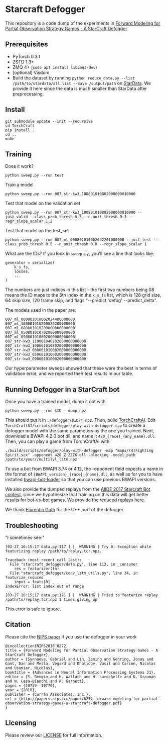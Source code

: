 # Starcraft Defogger

This repository is a code dump of the experiments in
[Forward Modeling for Partial Observation Strategy Games - A StarCraft Defogger](https://papers.nips.cc/paper/8272-forward-modeling-for-partial-observation-strategy-games-a-starcraft-defogger)

## Prerequisites

- PyTorch 0.3.1
- ZSTD 1.3+
- ZMQ 4+ (`sudo apt install libzmq3-dev`)
- [optional] Visdom
- Build the dataset by running `python reduce_data.py --list /path/to/stardata/all.list --save /output/path` on [StarData](https://github.com/TorchCraft/StarData).
  We provide it here since the data is much smaller than StarData after preprocessing.

## Install

    git submodule update --init --recursive
    cd TorchCraft
    pip install .
    cd ..
    make

## Training

Does it work?

    python sweep.py --run test

Train a model

    python sweep.py --run 007_str-kw3_100801010802000000010000 

Test that model on the validation set

    python sweep.py --run 007_str-kw3_100801010802000000010000 --just_valid --class_prob_thresh 0.3 --n_unit_thresh 0.3 --regr_slope_scalar 1.2

Test that model on the test_set

    python sweep.py --run 007_ml_000801010002042201000000 --just_test --class_prob_thresh 0.5 --n_unit_thresh 0.0 --regr_slope_scalar 1

What are the IDs? If you look in `sweep.py`, you'll see a line that looks like:

    generator = serialize(
        k_s_fs,
        losses,
        ...
    )

The numbers are just indices in this list - the first two numbers being 08
means the ID maps to the 8th index in the `k_s_fs` list, which is 128 grid
size, 64 skip size, 120 frame skip, and flags "--predict 'defog'
--predict_delta".

The models used in the paper are:

    007_ml_000801010002024400000000
    007_ml_100801010200022200000000
    007_ml_080801010200000000000000
    007_ml_050801010702000000000000
    007_ml_090801010002000000000000
    007_str-kw3_110801040202000000000000
    007_str-kw3_100601010802000000000000
    007_str-kw3_080601010002000000000000
    007_str-kw3_050601010002000000000000
    007_str-kw3_090601010002000000000000

Our hyperparameter sweeps showed that these were the best in terms of validation
error, and we reported their test results in our table.

## Running Defogger in a StarCraft bot

Once you have a trained model, dump it out with 

    python sweep.py --run $ID --dump_npz

This should put it in `./defogger/$ID/*.npz`. Then, build [TorchCraftAI](https://github.com/torchcraft/TorchCraftAI).
Edit `TorchCraftAI/scripts/defogger/play-with-defogger.cpp` to create a defogger model with the same parameters as the one you trained.
Next, download a BWAPI 4.2.0 bot dll, and name it `420_{race}_{any_name}.dll`.
Then, you can play a game from TorchCraftAI with

    ./build/scripts/defogger/play-with-defogger -map "maps/(4)Fighting Spirit.scx" -opponent 420_Z_ZZZK.dll -blocking -model_path /path/to/your//multilvl_lstm.npz

To use a bot from BWAPI 3.74 or 4.12, the -opponent field expects a name in the
format of `{BWAPI_version}_{race}_{name}.dll`, as well as for you to have
installed [bwapi-bot-loader](https://github.com/tscmoo/bwapi-bot-loader) so
that you can use previous BWAPI versions.

We also provide the dumped replays from the [AIIDE 2017 Starcraft Bot contest](https://www.cs.mun.ca/~dchurchill/starcraftaicomp/2017/),
since we hypothesize that training on this data will get better results for bot-vs-bot games.
We provide the reduced replays here.

We thank [Florentin Guth](https://github.com/Kegnarok) for the C++ port of the defogger.

## Troubleshooting

"I sometimes see:"

    [03-27 16:15:17 data.py:117 ] |  WARNING | Try 0: Exception while featurizing replay /path/to/replay.tcr.npz.

    Traceback (most recent call last):
      File "starcraft_defogger/data.py", line 112, in _consumer
        res = featurizer(fn)
      File "starcraft_defogger/conv_lstm_utils.py", line 34, in featurize_reduced
        input = feats[0]
    IndexError: list index out of range

    [03-27 16:15:17 data.py:121 ] |  WARNING | Tried to featurize replay /path/to/replay.tcr.npz 1 times,giving up

This error is safe to ignore.


## Citation

Please cite the [NIPS paper](https://papers.nips.cc/paper/8272-forward-modeling-for-partial-observation-strategy-games-a-starcraft-defogger) if you use the defogger in your work
```
@incollection{NIPS2018_8272,
title = {Forward Modeling for Partial Observation Strategy Games - A StarCraft Defogger},
author = {Synnaeve, Gabriel and Lin, Zeming and Gehring, Jonas and Gant, Dan and Mella, Vegard and Khalidov, Vasil and Carion, Nicolas and Usunier, Nicolas},
booktitle = {Advances in Neural Information Processing Systems 31},
editor = {S. Bengio and H. Wallach and H. Larochelle and K. Grauman and N. Cesa-Bianchi and R. Garnett},
pages = {10759--10770},
year = {2018},
publisher = {Curran Associates, Inc.},
url = {http://papers.nips.cc/paper/8272-forward-modeling-for-partial-observation-strategy-games-a-starcraft-defogger.pdf}
}
```

## Licensing

Please review our [LICENSE](https://github.com/facebookresearch/starcraft_defogger/blob/master/LICENSE) for full information.
